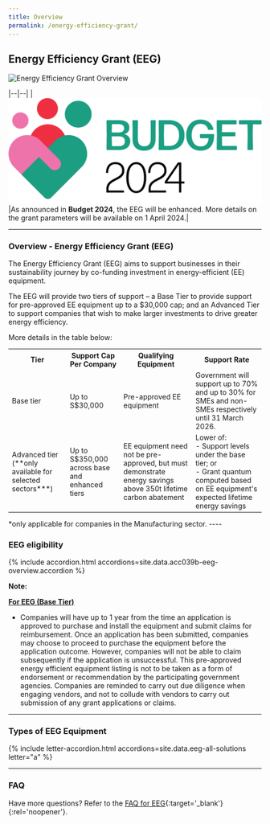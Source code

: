 ```yaml
---
title: Overview
permalink: /energy-efficiency-grant/
---
```


## Energy Efficiency Grant (EEG)

![Energy Efficiency Grant Overview](/images/grow/eeg/eeg_overview_banner.jpg)

|--|--|
|![Budget 2024](/images/budget2024/budget2024.png)|As announced in **Budget 2024**, the EEG will be enhanced. More details on the grant parameters will be available on 1 April 2024.|

---

### Overview - Energy Efficiency Grant (EEG)

The Energy Efficiency Grant (EEG) aims to support businesses in their sustainability journey by co-funding investment in energy-efficient (EE) equipment.
 
The EEG will provide two tiers of support – a Base Tier to provide support for pre-approved EE equipment up to a $30,000 cap; and an Advanced Tier to support companies that wish to make larger investments to drive greater energy efficiency.

More details in the table below:

<table>
  <tr>
    <th>Tier</th>
    <th>Support Cap Per Company</th>
    <th>Qualifying Equipment</th>
    <th>Support Rate</th>
  </tr>
  <tr>
    <td>Base tier</td>
    <td>Up to S$30,000</td>
    <td>Pre-approved EE equipment</td>
    <td>Government will support up to 70% and up to 30% for SMEs and non-SMEs respectively until 31 March 2026.</td>
  </tr>
  <tr>
    <td>Advanced tier (**only available for selected sectors***)</td>
    <td>Up to S$350,000 across base and enhanced tiers</td>
    <td>EE equipment need not be pre-approved, but must demonstrate energy savings above 350t lifetime carbon abatement</td>
    <td>Lower of:<br>
    - Support levels under the base tier; or<br>
    - Grant quantum computed based on EE equipment's expected lifetime energy savings</td>
  </tr>
</table>
*only applicable for companies in the Manufacturing sector.
----

<a name='eeg-eligibility'></a>

### EEG eligibility

{% include accordion.html accordions=site.data.acc039b-eeg-overview.accordion %}

**Note:**

<u>**For EEG (Base Tier)**</u> 

- Companies will have up to 1 year from the time an application is approved to purchase and install the equipment and submit claims for reimbursement. Once an application has been submitted, companies may choose to proceed to purchase the equipment before the application outcome. However, companies will not be able to claim subsequently if the application is unsuccessful. This pre-approved energy efficient equipment listing is not to be taken as a form of endorsement or recommendation by the participating government agencies. Companies are reminded to carry out due diligence when engaging vendors, and not to collude with vendors to carry out submission of any grant applications or claims.

----

<a name='type-of-eeg-soln'></a>

### Types of EEG Equipment

{% include letter-accordion.html accordions=site.data.eeg-all-solutions letter="a" %}

----

<a name='eeg-faq'></a>

### FAQ

Have more questions? Refer to the [FAQ for EEG](/business-grants-portal-faq/eeg/){:target='_blank'}{:rel='noopener'}.

<script src="/jquery/resize-tables.js"></script>


